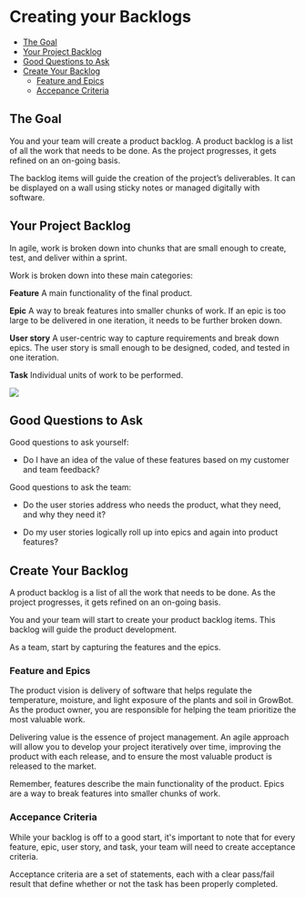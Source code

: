 
# Creating your Backlogs


- [The Goal](#the-goal)
- [Your Project Backlog](#your-project-backlog)
- [Good Questions to Ask](#good-questions-to-ask)
- [Create Your Backlog](#create-your-backlog)
    - [Feature and Epics](#feature-and-epics)
    - [Accepance Criteria](#accepance-criteria)

<!-- /TOC -->

## The Goal

You and your team will create a product backlog. A product backlog is a list of all the work that needs to be done. As the project progresses, it gets refined on an on-going basis.

The backlog items will guide the creation of the project’s deliverables. It can be displayed on a wall using sticky notes or managed digitally with software.

## Your Project Backlog

In agile, work is broken down into chunks that are small enough to create, test, and deliver within a sprint.

Work is broken down into these main categories:

**Feature**
A main functionality of the final product.

**Epic**
A way to break features into smaller chunks of work. If an epic is too large to be delivered in one iteration, it needs to be further broken down.

**User story**
A user-centric way to capture requirements and break down epics. The user story is small enough to be designed, coded, and tested in one iteration.

**Task**
Individual units of work to be performed.

![](../../Images/componentsofabacklog.png)  


## Good Questions to Ask

Good questions to ask yourself:

- Do I have an idea of the value of these features based on my customer and team feedback?

Good questions to ask the team: 

- Do the user stories address who needs the product, what they need, and why they need it?

- Do my user stories logically roll up into epics and again into product features?


## Create Your Backlog

A product backlog is a list of all the work that needs to be done. As the project progresses, it gets refined on an on-going basis.

You and your team will start to create your product backlog items. This backlog will guide the product development.

As a team, start by capturing the features and the epics.

### Feature and Epics

The product vision is delivery of software that helps regulate the temperature, moisture, and light exposure of the plants and soil in GrowBot. As the product owner, you are responsible for helping the team prioritize the most valuable work.

Delivering value is the essence of project management. An agile approach will allow you to develop your project iteratively over time, improving the product with each release, and to ensure the most valuable product is released to the market. 

Remember, features describe the main functionality of the product. Epics are a way to break features into smaller chunks of work.

### Accepance Criteria 

While your backlog is off to a good start, it's important to note that for every feature, epic, user story, and task, your team will need to create acceptance criteria. 

Acceptance criteria are a set of statements, each with a clear pass/fail result that define whether or not the task has been properly completed.